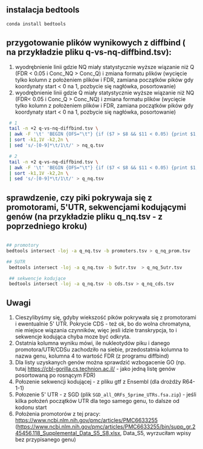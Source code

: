 ## instalacja bedtools

```bash
conda install bedtools
```

## przygotowanie plików wynikowych z diffbind ( na przykładzie pliku q-vs-nq-diffbind.tsv):  
  1. wyodrębnienie linii gdzie NQ miały statystycznie wyższe wiązanie niż Q (FDR < 0.05 i Conc_NQ > Conc_Q) i zmiana formatu plików (wycięcie tylko kolumn z położeniem plików i FDR, zamiana początków pików gdy koordynaty start < 0 na 1, pozbycie się nagłówka, posortowanie)
  2.  wyodrębnienie linii gdzie Q miały statystycznie wyższe wiązanie niż NQ (FDR< 0.05 i Conc_Q > Conc_NQ) i zmiana formatu plików (wycięcie tylko kolumn z położeniem plików i FDR, zamiana początków pików gdy koordynaty start < 0 na 1, pozbycie się nagłówka, posortowanie)
```bash
 # 1
 tail -n +2 q-vs-nq-diffbind.tsv \
 | awk -F '\t' 'BEGIN {OFS="\t"} {if ($7 > $8 && $11 < 0.05) {print $1,$2,$3,$11 }}' \
 | sort -k1,1V -k2,2n \
 | sed 's/-[0-9]*\t/1\t/' > nq_q.tsv

 # 2
 tail -n +2 q-vs-nq-diffbind.tsv \
 | awk -F '\t' 'BEGIN {OFS="\t"} {if ($7 < $8 && $11 < 0.05) {print $1,$2,$3,$11 }}' \
 | sort -k1,1V -k2,2n \
 | sed 's/-[0-9]*\t/1\t/' > q_nq.tsv

 ```

 ## sprawdzenie, czy piki pokrywaja się z promotorami, 5'UTR, sekwencjami kodującymi genów (na przykładzie pliku q_nq.tsv - z poprzedniego kroku)  
 ```bash

 ## promotory
 bedtools intersect -loj -a q_nq.tsv -b promoters.tsv > q_nq_prom.tsv

 ## 5UTR
  bedtools intersect -loj -a q_nq.tsv -b 5utr.tsv  > q_nq_5utr.tsv

  ## sekwencje kodujące
  bedtools intersect -loj -a q_nq.tsv -b cds.tsv > q_nq_cds.tsv
  ```

  ## Uwagi
   1. Cieszylibyśmy się, gdyby wiekszość pików pokrywała się z promotorami i ewentualnie 5' UTR. Pokrycie CDS - też ok, bo do wolna chromatyna, nie miejsce wiązania czynników, więc jesli idzie transkrypcja, to i sekwencje kodująca chyba moze być odkryta.  
   2. Ostatnia kolumna wyniku mówi, ile nukleotydów piku i danego promotora/UTR/CDSu zachodziło na siebie, przedostatnia kolumna to nazwa genu, kolumna 4 to wartość FDR (z programu diffbind)  
   3. Dla listy uzyskanych genów można sprawdzić wzbogacenie GO (np. tutaj https://cbl-gorilla.cs.technion.ac.il/ - jako jedną listę genów posortowaną po rosnącym FDR)  
   4. Połozenie sekwencji kodującej - z pliku gtf z Ensembl (dla drożdży R64-1-1)  
   5. Połozenie 5' UTR - z SGD (plik `SGD_all_ORFs_5prime_UTRs.fsa.zip`) - jeśli kilka położeń początków UTR dla tego samego genu, to dalsze od kodonu start  
   6. Położenia promotorów z tej pracy: https://www.ncbi.nlm.nih.gov/pmc/articles/PMC6633255 (https://www.ncbi.nlm.nih.gov/pmc/articles/PMC6633255/bin/supp_gr.245456.118_Supplemental_Data_S5_S8.xlsx, Data_S5, wyrzuciłam wpisy bez przypisanego genu)  

       


